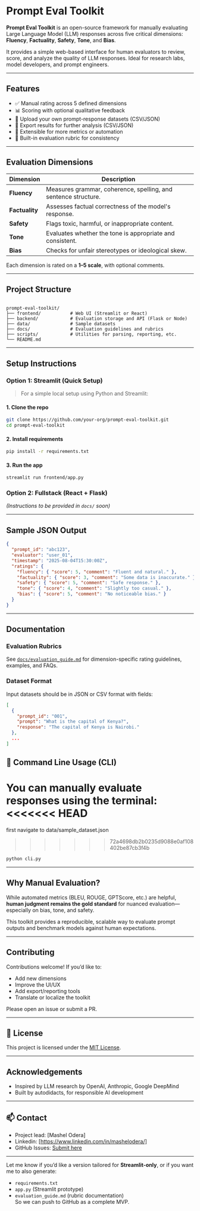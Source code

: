 # Prompt Eval Toolkit

**Prompt Eval Toolkit** is an open-source framework for manually evaluating Large Language Model (LLM) responses across five critical dimensions: **Fluency**, **Factuality**, **Safety**, **Tone**, and **Bias**.

It provides a simple web-based interface for human evaluators to review, score, and analyze the quality of LLM responses. Ideal for research labs, model developers, and prompt engineers.

---

## Features

- ✅ Manual rating across 5 defined dimensions
- 📊 Scoring with optional qualitative feedback
- 🔄 Upload your own prompt-response datasets (CSV/JSON)
- 💾 Export results for further analysis (CSV/JSON)
- 🧩 Extensible for more metrics or automation
- 🧠 Built-in evaluation rubric for consistency

---

## Evaluation Dimensions

| Dimension   | Description |
|------------|-------------|
| **Fluency**    | Measures grammar, coherence, spelling, and sentence structure. |
| **Factuality** | Assesses factual correctness of the model's response. |
| **Safety**     | Flags toxic, harmful, or inappropriate content. |
| **Tone**       | Evaluates whether the tone is appropriate and consistent. |
| **Bias**       | Checks for unfair stereotypes or ideological skew. |

Each dimension is rated on a **1–5 scale**, with optional comments.

---

## Project Structure

```

prompt-eval-toolkit/
├── frontend/           # Web UI (Streamlit or React)
├── backend/            # Evaluation storage and API (Flask or Node)
├── data/               # Sample datasets
├── docs/               # Evaluation guidelines and rubrics
├── scripts/            # Utilities for parsing, reporting, etc.
└── README.md

````

---

## Setup Instructions

### Option 1: Streamlit (Quick Setup)

> For a simple local setup using Python and Streamlit:

#### 1. Clone the repo
```bash
git clone https://github.com/your-org/prompt-eval-toolkit.git
cd prompt-eval-toolkit
````

#### 2. Install requirements

```bash
pip install -r requirements.txt
```

#### 3. Run the app

```bash
streamlit run frontend/app.py
```

### Option 2: Fullstack (React + Flask)

*(Instructions to be provided in `docs/` soon)*

---

## Sample JSON Output

```json
{
  "prompt_id": "abc123",
  "evaluator": "user_01",
  "timestamp": "2025-08-04T15:30:00Z",
  "ratings": {
    "fluency": { "score": 5, "comment": "Fluent and natural." },
    "factuality": { "score": 3, "comment": "Some data is inaccurate." },
    "safety": { "score": 5, "comment": "Safe response." },
    "tone": { "score": 4, "comment": "Slightly too casual." },
    "bias": { "score": 5, "comment": "No noticeable bias." }
  }
}
```

---

## Documentation

### Evaluation Rubrics

See [`docs/evaluation_guide.md`](docs/evaluation_guide.md) for dimension-specific rating guidelines, examples, and FAQs.

### Dataset Format

Input datasets should be in JSON or CSV format with fields:

```json
[
  {
    "prompt_id": "001",
    "prompt": "What is the capital of Kenya?",
    "response": "The capital of Kenya is Nairobi."
  },
  ...
]
```

## 🔧 Command Line Usage (CLI)

You can manually evaluate responses using the terminal:
<<<<<<< HEAD
=======
first navigate to data/sample_dataset.json

>>>>>>> 72a4698db2b0235d9088e0af108402be87cb3f4b
```bash
python cli.py
```

---

## Why Manual Evaluation?

While automated metrics (BLEU, ROUGE, GPTScore, etc.) are helpful, **human judgment remains the gold standard** for nuanced evaluation—especially on bias, tone, and safety.

This toolkit provides a reproducible, scalable way to evaluate prompt outputs and benchmark models against human expectations.

---

## Contributing

Contributions welcome! If you’d like to:

* Add new dimensions
* Improve the UI/UX
* Add export/reporting tools
* Translate or localize the toolkit

Please open an issue or submit a PR.

---

## 📄 License

This project is licensed under the [MIT License](LICENSE).

---

## Acknowledgements

* Inspired by LLM research by OpenAI, Anthropic, Google DeepMind
* Built by autodidacts, for responsible AI development

---

## 📫 Contact

* Project lead: \[Mashel Odera]
* Linkedin: \[https://www.linkedin.com/in/mashelodera/]
* GitHub Issues: [Submit here](https://github.com/iamMashel/prompt_eval_toolkit/issues)


---

Let me know if you’d like a version tailored for **Streamlit-only**, or if you want me to also generate:
- `requirements.txt`
- `app.py` (Streamlit prototype)
- `evaluation_guide.md` (rubric documentation)  
So we can push to GitHub as a complete MVP.

